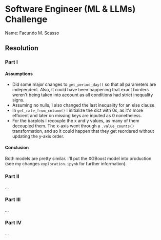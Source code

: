 # Software Engineer (ML & LLMs) Challenge

Name: Facundo M. Scasso

## Resolution

### Part I

#### Assumptions

- Did some major changes to `get_period_day()` so that all parameters are independent. Also, it could have been happening that exact borders weren't being taken into account as all conditions had strict inequality signs.
- Assuming no nulls, I also changed the last inequality for an else clause.
- In `get_rate_from_column()` I initialize the dict with 0s, as it's more efficient and later on missing keys are inputed as 0 nonetheless.
- For the barplots I recouple the x and y values, as many of them decoupled them. The x-axis went through a `.value_counts()` transformation, and so it could happen that they get reordered without updating the y-axis order.

#### Conclusion

Both models are pretty similar. I'll put the XGBoost model into production (see my changes `exploration.ipynb` for further information).

### Part II

...

### Part III

...

### Part IV

...

